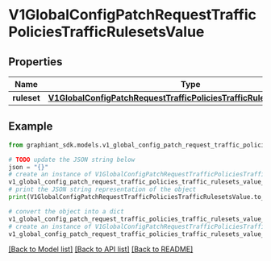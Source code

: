 # V1GlobalConfigPatchRequestTrafficPoliciesTrafficRulesetsValue


## Properties

Name | Type | Description | Notes
------------ | ------------- | ------------- | -------------
**ruleset** | [**V1GlobalConfigPatchRequestTrafficPoliciesTrafficRulesetsValueRuleset**](V1GlobalConfigPatchRequestTrafficPoliciesTrafficRulesetsValueRuleset.md) |  | [optional] 

## Example

```python
from graphiant_sdk.models.v1_global_config_patch_request_traffic_policies_traffic_rulesets_value import V1GlobalConfigPatchRequestTrafficPoliciesTrafficRulesetsValue

# TODO update the JSON string below
json = "{}"
# create an instance of V1GlobalConfigPatchRequestTrafficPoliciesTrafficRulesetsValue from a JSON string
v1_global_config_patch_request_traffic_policies_traffic_rulesets_value_instance = V1GlobalConfigPatchRequestTrafficPoliciesTrafficRulesetsValue.from_json(json)
# print the JSON string representation of the object
print(V1GlobalConfigPatchRequestTrafficPoliciesTrafficRulesetsValue.to_json())

# convert the object into a dict
v1_global_config_patch_request_traffic_policies_traffic_rulesets_value_dict = v1_global_config_patch_request_traffic_policies_traffic_rulesets_value_instance.to_dict()
# create an instance of V1GlobalConfigPatchRequestTrafficPoliciesTrafficRulesetsValue from a dict
v1_global_config_patch_request_traffic_policies_traffic_rulesets_value_from_dict = V1GlobalConfigPatchRequestTrafficPoliciesTrafficRulesetsValue.from_dict(v1_global_config_patch_request_traffic_policies_traffic_rulesets_value_dict)
```
[[Back to Model list]](../README.md#documentation-for-models) [[Back to API list]](../README.md#documentation-for-api-endpoints) [[Back to README]](../README.md)


